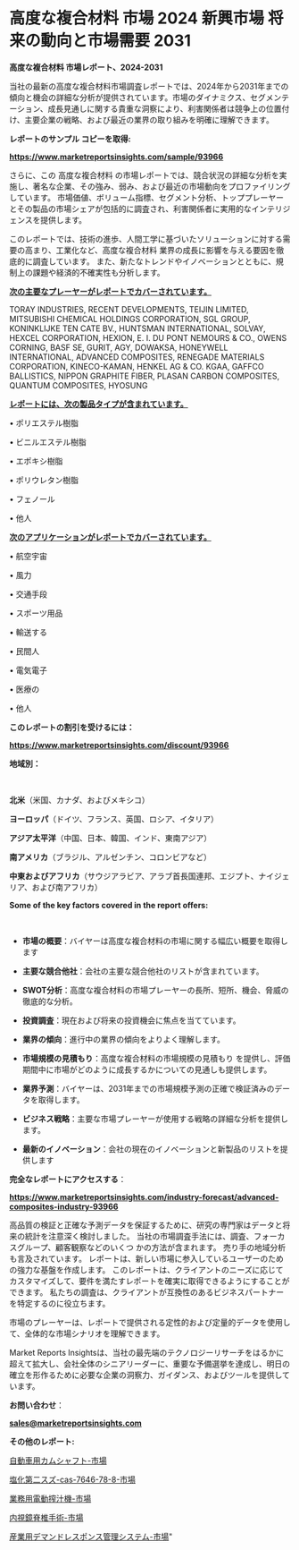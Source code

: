 # 高度な複合材料 市場 2024 新興市場 将来の動向と市場需要 2031

<strong>高度な複合材料 市場レポート、2024-2031</strong>

当社の最新の高度な複合材料市場調査レポートでは、2024年から2031年までの傾向と機会の詳細な分析が提供されています。市場のダイナミクス、セグメンテーション、成長見通しに関する貴重な洞察により、利害関係者は競争上の位置付け、主要企業の戦略、および最近の業界の取り組みを明確に理解できます。



<strong>レポートのサンプル コピーを取得:</strong> <a href=https://www.marketreportsinsights.com/sample/93966>

<strong><u>https://www.marketreportsinsights.com/sample/93966</u></strong></a>

さらに、この 高度な複合材料 の市場レポートでは、競合状況の詳細な分析を実施し、著名な企業、その強み、弱み、および最近の市場動向をプロファイリングしています。 市場価値、ボリューム指標、セグメント分析、トッププレーヤーとその製品の市場シェアが包括的に調査され、利害関係者に実用的なインテリジェンスを提供します。

このレポートでは、技術の進歩、人間工学に基づいたソリューションに対する需要の高まり、工業化など、高度な複合材料 業界の成長に影響を与える要因を徹底的に調査しています。 また、新たなトレンドやイノベーションとともに、規制上の課題や経済的不確実性も分析します。



<strong><u>次の主要なプレーヤーがレポートでカバーされています。</u></strong>

TORAY INDUSTRIES, RECENT DEVELOPMENTS, TEIJIN LIMITED, MITSUBISHI CHEMICAL HOLDINGS CORPORATION, SGL GROUP, KONINKLIJKE TEN CATE BV., HUNTSMAN INTERNATIONAL, SOLVAY, HEXCEL CORPORATION, HEXION, E. I. DU PONT NEMOURS & CO., OWENS CORNING, BASF SE, GURIT, AGY, DOWAKSA, HONEYWELL INTERNATIONAL, ADVANCED COMPOSITES, RENEGADE MATERIALS CORPORATION, KINECO-KAMAN, HENKEL AG & CO. KGAA, GAFFCO BALLISTICS, NIPPON GRAPHITE FIBER, PLASAN CARBON COMPOSITES, QUANTUM COMPOSITES, HYOSUNG



<strong><u><b>レポートには、次の製品タイプが含まれています。</b></u></strong>

• ポリエステル樹脂

• ビニルエステル樹脂

• エポキシ樹脂

• ポリウレタン樹脂

• フェノール

• 他人



<strong><u><b>次のアプリケーションがレポートでカバーされています。</b></u></strong>

• 航空宇宙

• 風力

• 交通手段

• スポーツ用品

• 輸送する

• 民間人

• 電気電子

• 医療の

• 他人



<strong><b>このレポートの割引を受けるには：</b></strong>

<a href=https://www.marketreportsinsights.com/discount/93966>

<strong><u>https://www.marketreportsinsights.com/discount/93966</u></strong></a>



<strong>地域別：</strong>

<strong> </strong>



<strong>北米</strong>（米国、カナダ、およびメキシコ）



<strong>ヨーロッパ</strong>（ドイツ、フランス、英国、ロシア、イタリア）



<strong>アジア太平洋</strong>（中国、日本、韓国、インド、東南アジア）



<strong>南アメリカ</strong>（ブラジル、アルゼンチン、コロンビアなど）



<strong>中東およびアフリカ</strong>（サウジアラビア、アラブ首長国連邦、エジプト、ナイジェリア、および南アフリカ）



<strong>Some of the key factors covered in the report offers:</strong>

<strong> </strong>
<ul>
  <li>

<strong>市場の概要</strong>：バイヤーは高度な複合材料の市場に関する幅広い概要を取得します</li>
  <li>

<strong>主要な競合他社</strong>：会社の主要な競合他社のリストが含まれています。</li>
  <li>

<strong>SWOT分析</strong>：高度な複合材料の市場プレーヤーの長所、短所、機会、脅威の徹底的な分析。</li>
  <li>

<strong>投資調査</strong>：現在および将来の投資機会に焦点を当てています。</li>
  <li>

<strong>業界の傾向</strong>：進行中の業界の傾向をよりよく理解します。</li>
  <li>

<strong>市場規模の見積もり</strong>：高度な複合材料の市場規模の見積もり を提供し、評価期間中に市場がどのように成長するかについての見通しも提供します。</li>
  <li>

<strong>業界予測</strong>：バイヤーは、2031年までの市場規模予測の正確で検証済みのデータを取得します。</li>
  <li>

<strong>ビジネス戦略</strong>：主要な市場プレーヤーが使用する戦略の詳細な分析を提供します。</li>
  <li>

<strong>最新のイノベーション</strong>：会社の現在のイノベーションと新製品のリストを提供します</li>
</ul>


<strong>完全なレポートにアクセスする</strong>：

<a href=https://www.marketreportsinsights.com/industry-forecast/advanced-composites-industry-93966>

<strong><u>https://www.marketreportsinsights.com/industry-forecast/advanced-composites-industry-93966</u></strong></a>

高品質の検証と正確な予測データを保証するために、研究の専門家はデータと将来の統計を注意深く検討しました。 当社の市場調査手法には、調査、フォーカスグループ、顧客観察などのいくつ かの方法が含まれます。 売り手の地域分析も言及されています。 レポートは、新しい市場に参入しているユーザーのための強力な基盤を作成します。 このレポートは、クライアントのニーズに応じてカスタマイズして、要件を満たすレポートを確実に取得できるようにすることができます。 私たちの調査は、クライアントが互換性のあるビジネスパートナーを特定するのに役立ちます。

市場のプレーヤーは、レポートで提供される定性的および定量的データを使用して、全体的な市場シナリオを理解できます。

Market Reports Insightsは、当社の最先端のテクノロジーリサーチをはるかに超えて拡大し、会社全体のシニアリーダーに、重要な予備選挙を達成し、明日の確立を形作るために必要な企業の洞察力、ガイダンス、およびツールを提供しています。



<strong><b>お問い合わせ</b></strong>：

<a href=mailto:sales@marketreportsinsights.com>

<strong><u>sales@marketreportsinsights.com</u></strong></a>



<strong>その他のレポート:</strong>

<a href=https://www.linkedin.com/pulse/自動車用カムシャフト-市場-2023-競争分析と事業成長-2030-pqakf/>自動車用カムシャフト-市場</a>

<a href=https://www.linkedin.com/pulse/塩化第二スズ-cas-7646-78-8-市場-2023-総利益と主要ベンダー-dxupf/>塩化第二スズ-cas-7646-78-8-市場</a>

<a href=https://www.linkedin.com/pulse/業務用電動搾汁機-市場-2023-総利益と主要ベンダー-2030-analytics-achievers-24-analysis-n7idf/>業務用電動搾汁機-市場</a>

<a href=https://www.linkedin.com/pulse/内視鏡脊椎手術-市場-2023-競争分析と事業成長-2030-data-dive-discoveries-24-analysis-wz9tf/>内視鏡脊椎手術-市場</a>

<a href=https://www.linkedin.com/pulse/産業用デマンドレスポンス管理システム-市場-2023-swot-分析と最新イノベーション-j9uyf/>産業用デマンドレスポンス管理システム-市場</a>"
